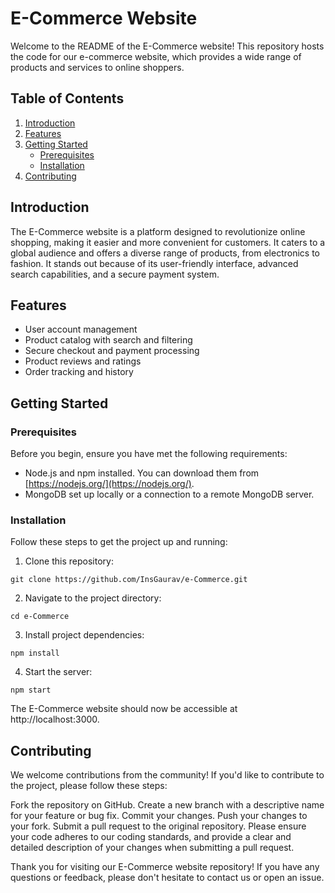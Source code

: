 # E-Commerce Website

Welcome to the README of the E-Commerce website! This repository hosts the code for our e-commerce website, which provides a wide range of products and services to online shoppers.

## Table of Contents

1. [Introduction](#introduction)
2. [Features](#features)
3. [Getting Started](#getting-started)
   - [Prerequisites](#prerequisites)
   - [Installation](#installation)
4. [Contributing](#contributing)

## Introduction

The E-Commerce website is a platform designed to revolutionize online shopping, making it easier and more convenient for customers. It caters to a global audience and offers a diverse range of products, from electronics to fashion. It stands out because of its user-friendly interface, advanced search capabilities, and a secure payment system.

## Features

- User account management
- Product catalog with search and filtering
- Secure checkout and payment processing
- Product reviews and ratings
- Order tracking and history

## Getting Started

### Prerequisites

Before you begin, ensure you have met the following requirements:

- Node.js and npm installed. You can download them from [https://nodejs.org/](https://nodejs.org/).
- MongoDB set up locally or a connection to a remote MongoDB server.

### Installation

Follow these steps to get the project up and running:

1. Clone this repository:
```shell
git clone https://github.com/InsGaurav/e-Commerce.git
```

2. Navigate to the project directory:
```shell
cd e-Commerce
```
3. Install project dependencies:
```shell
npm install
```
4. Start the server:
```shell
npm start
```
The E-Commerce website should now be accessible at http://localhost:3000.

## Contributing
We welcome contributions from the community! If you'd like to contribute to the project, please follow these steps:

Fork the repository on GitHub.
Create a new branch with a descriptive name for your feature or bug fix.
Commit your changes.
Push your changes to your fork.
Submit a pull request to the original repository.
Please ensure your code adheres to our coding standards, and provide a clear and detailed description of your changes when submitting a pull request.

Thank you for visiting our E-Commerce website repository! If you have any questions or feedback, please don't hesitate to contact us or open an issue.
